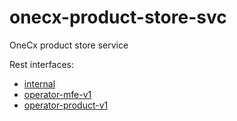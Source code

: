 # onecx-product-store-svc

OneCx product store service

Rest interfaces:

 * [internal](src/main/openapi/onecx-product-store-internal.yaml)
 * [operator-mfe-v1](src/main/openapi/onecx-product-store-operator-mfe-v1.yaml)
 * [operator-product-v1](src/main/openapi/onecx-product-store-operator-product-v1.yaml)